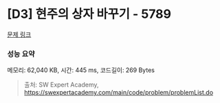 # [D3] 현주의 상자 바꾸기 - 5789 

[문제 링크](https://swexpertacademy.com/main/code/problem/problemDetail.do?contestProbId=AWYygN36Qn8DFAVm) 

### 성능 요약

메모리: 62,040 KB, 시간: 445 ms, 코드길이: 269 Bytes



> 출처: SW Expert Academy, https://swexpertacademy.com/main/code/problem/problemList.do